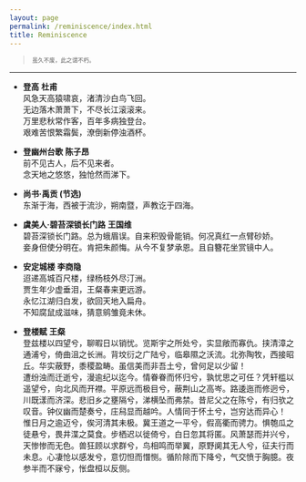 ```yaml
---
layout: page
permalink: /reminiscence/index.html
title: Reminiscence
---
```

> <font size="1"> 虽久不废，此之谓不朽。</font>
---

- **登高** **杜甫**<br> 风急天高猿啸哀，渚清沙白鸟飞回。<br>无边落木萧萧下，不尽长江滚滚来。<br>万里悲秋常作客，百年多病独登台。<br>艰难苦恨繁霜鬓，潦倒新停浊酒杯。<br>

- **登幽州台歌** **陈子昂**<br> 前不见古人，后不见来者。<br>念天地之悠悠，独怆然而涕下。<br>

- **尚书·禹贡 (节选)**<br> 东渐于海，西被于流沙，朔南暨，声教讫于四海。<br>

- **虞美人·碧苔深锁长门路** **王国维**<br> 碧苔深锁长门路。总为蛾眉误。自来积毁骨能销。何况真红一点臂砂娇。<br>妾身但使分明在。肯把朱颜悔。从今不复梦承恩。且自簪花坐赏镜中人。<br>

- **安定城楼** **李商隐**<br> 迢递高城百尺楼，绿杨枝外尽汀洲。<br>贾生年少虚垂泪，王粲春来更远游。<br>永忆江湖归白发，欲回天地入扁舟。<br>不知腐鼠成滋味，猜意鹓雏竟未休。<br>

- **登楼赋** **王粲**<br> 登兹楼以四望兮，聊暇日以销忧。览斯宇之所处兮，实显敞而寡仇。挟清漳之通浦兮，倚曲沮之长洲。背坟衍之广陆兮，临皋隰之沃流。北弥陶牧，西接昭丘。华实蔽野，黍稷盈畴。虽信美而非吾土兮，曾何足以少留！<br>
遭纷浊而迁逝兮，漫逾纪以迄今。情眷眷而怀归兮，孰忧思之可任？凭轩槛以遥望兮，向北风而开襟。平原远而极目兮，蔽荆山之高岑。路逶迤而修迥兮，川既漾而济深。悲旧乡之壅隔兮，涕横坠而弗禁。昔尼父之在陈兮，有归欤之叹音。钟仪幽而楚奏兮，庄舄显而越吟。人情同于怀土兮，岂穷达而异心！<br>
惟日月之逾迈兮，俟河清其未极。冀王道之一平兮，假高衢而骋力。惧匏瓜之徒悬兮，畏井渫之莫食。步栖迟以徙倚兮，白日忽其将匿。风萧瑟而并兴兮，天惨惨而无色。兽狂顾以求群兮，鸟相鸣而举翼，原野阒其无人兮，征夫行而未息。心凄怆以感发兮，意忉怛而憯恻。循阶除而下降兮，气交愤于胸臆。夜参半而不寐兮，怅盘桓以反侧。<br>

